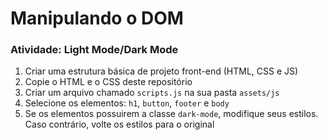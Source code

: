 # Manipulando o DOM

### Atividade: Light Mode/Dark Mode
1. Criar uma estrutura básica de projeto front-end (HTML, CSS e JS)
2. Copie o HTML e o CSS deste repositório
3. Criar um arquivo chamado `scripts.js` na sua pasta `assets/js`
4. Selecione os elementos: `h1`, `button`, `footer` e `body`
5. Se os elementos possuirem a classe `dark-mode`, modifique seus estilos. Caso contrário, volte os estilos para o original